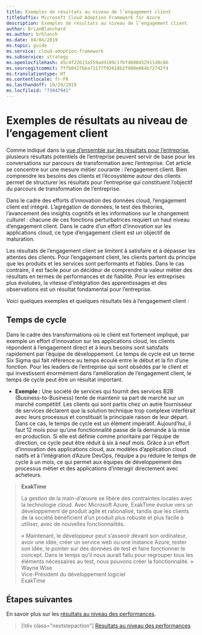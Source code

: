 ```yaml
---
title: Exemples de résultats au niveau de l’engagement client
titleSuffix: Microsoft Cloud Adoption Framework for Azure
description: Exemples de résultats au niveau de l’engagement client
author: BrianBlanchard
ms.author: brblanch
ms.date: 04/04/2019
ms.topic: guide
ms.service: cloud-adoption-framework
ms.subservice: strategy
ms.openlocfilehash: 45c4f22613a559add109c1fbfd608452911d0c86
ms.sourcegitcommit: 7ffb0427bba71177f92618b2f980e864b72742f4
ms.translationtype: HT
ms.contentlocale: fr-FR
ms.lasthandoff: 10/29/2019
ms.locfileid: "73047941"
---
```

# <a name="examples-of-customer-engagement-outcomes"></a>Exemples de résultats au niveau de l’engagement client

Comme indiqué dans la [vue d’ensemble sur les résultats pour l’entreprise](./index.md), plusieurs résultats potentiels de l’entreprise peuvent servir de base pour les conversations sur parcours de transformation avec l’entreprise. Cet article se concentre sur une mesure métier courante : l’engagement client. Bien comprendre les besoins des clients et l’écosystème autour des clients permet de structurer les résultats pour l’entreprise qui constituent l’objectif du parcours de transformation de l’entreprise.

Dans le cadre des efforts d’innovation des données cloud, l’engagement client est intégré. L’agrégation de données, le test des théories, l’avancement des insights cognitifs et les informations sur le changement culturel : chacune de ces fonctions perturbatrices requiert un haut niveau d’engagement client. Dans le cadre d’un effort d’innovation sur les applications cloud, ce type d’engagement client est un objectif de maturation.

Les résultats de l’engagement client se limitent à satisfaire et à dépasser les attentes des clients. Pour l’engagement client, les clients partent du principe que les produits et les services sont performants et fiables. Dans le cas contraire, il est facile pour un décideur de comprendre la valeur métier des résultats en termes de performances et de fiabilité. Pour les entreprises plus évoluées, la vitesse d’intégration des apprentissages et des observations est un résultat fondamental pour l’entreprise.

Voici quelques exemples et quelques résultats liés à l’engagement client :

## <a name="cycle-time"></a>Temps de cycle

Dans le cadre des transformations où le client est fortement impliqué, par exemple un effort d’innovation sur les applications cloud, les clients répondent à l’engagement direct et à leurs besoins sont satisfaits rapidement par l’équipe de développement. Le temps de cycle est un terme Six Sigma qui fait référence au temps écoulé entre le début et la fin d’une fonction. Pour les leaders de l’entreprise qui sont obsédés par le client et qui investissent énormément dans l’amélioration de l’engagement client, le temps de cycle peut être un résultat important.

- **Exemple :** Une société de services qui fournit des services B2B (Business-to-Business) tente de maintenir sa part de marché sur un marché compétitif. Les clients qui sont partis chez un autre fournisseur de services déclarent que la solution technique trop complexe interférait avec leurs processus et constituait la principale raison de leur départ. Dans ce cas, le temps de cycle est un élément impératif. Aujourd’hui, il faut 12 mois pour qu’une fonctionnalité passe de la demande à la mise en production. Si elle est définie comme prioritaire par l’équipe de direction, ce cycle peut être réduit à six à neuf mois. Grâce à un effort d’innovation des applications cloud, aux modèles d’application cloud natifs et à l’intégration d’Azure DevOps, l’équipe a pu réduire le temps de cycle à un mois, ce qui permet aux équipes de développement des processus métier et des applications d’interagir directement avec acheteurs.

> **ExakTime**
>
> La gestion de la main-d’œuvre se libère des contraintes locales avec la technologie cloud. Avec Microsoft Azure, ExakTime évolue vers un développement de produit agile et rationalisé, tandis que les clients de la société bénéficient d’un produit plus robuste et plus facile à utiliser, avec de nouvelles fonctionnalités.
>
> « Maintenant, le développeur peut s’asseoir devant son ordinateur, avoir une idée, créer un service web ou une instance Azure, tester son idée, le pointer sur des données de test et faire fonctionner le concept. Dans le temps qu’il nous aurait fallu pour regrouper tous les éléments nécessaires au test, nous pouvons créer la fonctionnalité. »  
> Wayne Wise  
> Vice-Président du développement logiciel  
> ExakTime

## <a name="next-steps"></a>Étapes suivantes

En savoir plus sur les [résultats au niveau des performances](./performance-outcomes.md).

> [!div class="nextstepaction"]
> [Résultats au niveau des performances](./performance-outcomes.md)
